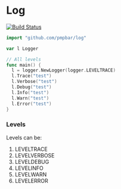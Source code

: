 # Log

[![Build Status](https://travis-ci.org/pmpbar/log.svg)](https://travis-ci.org/pmpbar/log)

```go
import "github.com/pmpbar/log"

var l Logger

// All levels
func main() {
  l = logger.NewLogger(logger.LEVELTRACE)
  l.Trace("test")
  l.Verbose("test")
  l.Debug("test")
  l.Info("test")
  l.Warn("test")
  l.Error("test")
}
```

### Levels
Levels can be:
1)	LEVELTRACE
1)	LEVELVERBOSE
1)	LEVELDEBUG
1)	LEVELINFO
1)	LEVELWARN
1)	LEVELERROR
